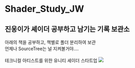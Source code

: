 # Shader_Study_JW

## 진웅이가 셰이더 공부하고 남기는 기록 보관소<br/>

아래의 책을 공부하고, 책별로 폴더 분리하여 보관<br/>
언제나 SourceTree는 널 지켜볼거야....<br/>
<br/>
테크니컬 아티스트를 위한 유니티 셰이더 스타트업
<img width="{100%}" src="{https://github.com/KimJinWoong0802/Shader_Study_JW/assets/67891718/c7c175a9-cf79-4b13-ac65-51894b7f7818.jpg}"/>


